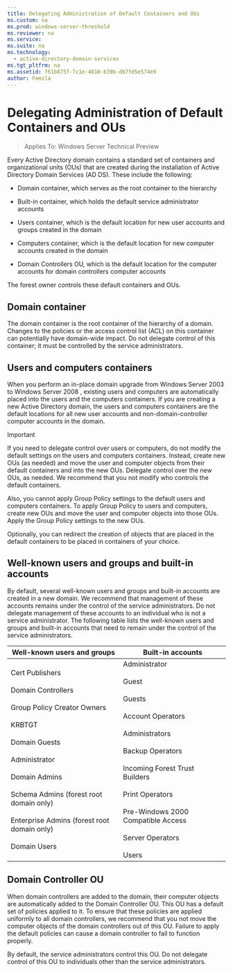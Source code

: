 ```yaml
---
title: Delegating Administration of Default Containers and OUs
ms.custom: na
ms.prod: windows-server-threshold
ms.reviewer: na
ms.service: 
ms.suite: na
ms.technology: 
  - active-directory-domain-services
ms.tgt_pltfrm: na
ms.assetid: f61b875f-7c1e-4810-b39b-db7fd5e574e9
author: Femila
---
```

# Delegating Administration of Default Containers and OUs

>Applies To: Windows Server Technical Preview

Every Active Directory domain contains a standard set of containers and organizational units (OUs) that are created during the installation of Active Directory Domain Services (AD DS). These include the following:  
  
-   Domain container, which serves as the root container to the hierarchy  
  
-   Built-in container, which holds the default service administrator accounts  
  
-   Users container, which is the default location for new user accounts and groups created in the domain  
  
-   Computers container, which is the default location for new computer accounts created in the domain  
  
-   Domain Controllers OU, which is the default location for the computer accounts for domain controllers computer accounts  
  
The forest owner controls these default containers and OUs.  
  
## Domain container  
The domain container is the root container of the hierarchy of a domain. Changes to the policies or the access control list (ACL) on this container can potentially have domain-wide impact. Do not delegate control of this container; it must be controlled by the service administrators.  
  
## Users and computers containers  
When you perform an in-place domain upgrade from Windows Server 2003 to  Windows Server 2008 , existing users and computers are automatically placed into the users and the computers containers. If you are creating a new Active Directory domain, the users and computers containers are the default locations for all new user accounts and non-domain-controller computer accounts in the domain.  
  
> [!IMPORTANT]  
> If you need to delegate control over users or computers, do not modify the default settings on the users and computers containers. Instead, create new OUs (as needed) and move the user and computer objects from their default containers and into the new OUs. Delegate control over the new OUs, as needed. We recommend that you not modify who controls the default containers.  
  
Also, you cannot apply Group Policy settings to the default users and computers containers. To apply Group Policy to users and computers, create new OUs and move the user and computer objects into those OUs. Apply the Group Policy settings to the new OUs.  
  
Optionally, you can redirect the creation of objects that are placed in the default containers to be placed in containers of your choice.  
  
## Well-known users and groups and built-in accounts  
By default, several well-known users and groups and built-in accounts are created in a new domain. We recommend that management of these accounts remains under the control of the service administrators. Do not delegate management of these accounts to an individual who is not a service administrator. The following table lists the well-known users and groups and built-in accounts that need to remain under the control of the service administrators.  
  
|Well-known users and groups|Built-in accounts|  
|--------------------------------|----------------------|  
|Cert Publishers<br /><br />Domain Controllers<br /><br />Group Policy Creator Owners<br /><br />KRBTGT<br /><br />Domain Guests<br /><br />Administrator<br /><br />Domain Admins<br /><br />Schema Admins (forest root domain only)<br /><br />Enterprise Admins (forest root domain only)<br /><br />Domain Users|Administrator<br /><br />Guest<br /><br />Guests<br /><br />Account Operators<br /><br />Administrators<br /><br />Backup Operators<br /><br />Incoming Forest Trust Builders<br /><br />Print Operators<br /><br />Pre-Windows 2000 Compatible Access<br /><br />Server Operators<br /><br />Users|  
  
## Domain Controller OU  
When domain controllers are added to the domain, their computer objects are automatically added to the Domain Controller OU. This OU has a default set of policies applied to it. To ensure that these policies are applied uniformly to all domain controllers, we recommend that you not move the computer objects of the domain controllers out of this OU. Failure to apply the default policies can cause a domain controller to fail to function properly.  
  
By default, the service administrators control this OU. Do not delegate control of this OU to individuals other than the service administrators.  
  



